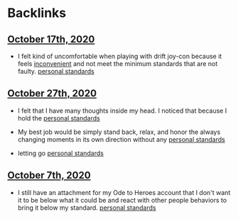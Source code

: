
# Backlinks
## [October 17th, 2020](<October 17th, 2020.md>)
- I felt kind of uncomfortable when playing with drift joy-con because it feels [inconvenient](<inconvenient.md>) and not meet the minimum standards that are not faulty. [personal standards](<personal standards.md>)

## [October 27th, 2020](<October 27th, 2020.md>)
- I felt that I have many thoughts inside my head. I noticed that because I hold the [personal standards](<personal standards.md>)

- My best job would be simply stand back, relax, and honor the always changing moments in its own direction without any [personal standards](<personal standards.md>)

- letting go [personal standards](<personal standards.md>)

## [October 7th, 2020](<October 7th, 2020.md>)
- I still have an attachment for my Ode to Heroes account that I don't want it to be below what it could be and react with other people behaviors to bring it below my standard. [personal standards](<personal standards.md>)

